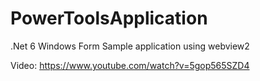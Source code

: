 # PowerToolsApplication
.Net 6 Windows Form Sample application using webview2

Video: https://www.youtube.com/watch?v=5gop565SZD4
